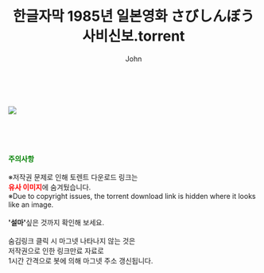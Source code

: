 ﻿---
layout: post
title:  "한글자막 1985년 일본영화 さびしんぼう 사비신보.torrent"
author: John
categories: [ 영화 ]
tags: [  ]
image: https://torrentrj52.com/uploadfile/full/67d8b26a3cd2077f712692510edd98f7a785f047.jpg 
description: "한글자막 1985년 일본영화 さびしんぼう 사비신보 torrent 정보 공유"
toc: true
toc_sticky: true
---

<br>
<p><img src="https://torrentrj52.com/uploadfile/full/67d8b26a3cd2077f712692510edd98f7a785f047.jpg"/></p>
    
<br><br><br>
<p data-ke-size="size16"><b><span style="color: green;">주의사항</span></b><br /><br />※저작권 문제로 인해 토렌트 다운로드 링크는<br /><b><span style="color: red;">유사 이미지</span></b>에 숨겨뒀습니다.<br />※Due to copyright issues, the torrent download link is hidden where it looks like an image.<br /><br /><b>'설마'</b>싶은 것까지 확인해 보세요.<br /><br />숨김링크 클릭 시 마그넷 나타나지 않는 것은<br />저작권으로 인한 링크만료 자료로<br />1시간 간격으로 봇에 의해 마그넷 주소 갱신됩니다.</p>
